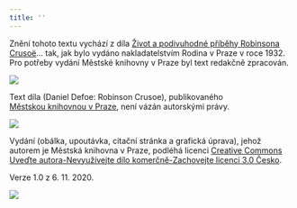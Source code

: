 ```yaml
---
title: ''
---
```


Znění tohoto textu vychází z díla [Život a podivuhodné příběhy Robinsona Crusoë](https://search.mlp.cz/cz/titul/zivot-a-podivuhodne-pribehy-robinsona-crusoe-namornika-z-yorku-jenz-zil-dvacet-osm-let-samoten-na-neobydlenem-ostrove/3805589/#/)… tak, jak bylo vydáno nakladatelstvím Rodina v Praze v roce 1932. Pro potřeby vydání Městské knihovny v Praze byl text redakčně zpracován.

![](../Images/image003.jpg)

Text díla (Daniel Defoe: Robinson Crusoe), publikovaného [Městskou knihovnou v Praze](https://www.mlp.cz/cz/), není vázán autorskými právy.

![](../Images/image001.jpg)

Vydání (obálka, upoutávka, citační stránka a grafická úprava), jehož autorem je Městská knihovna v Praze, podléhá licenci [Creative Commons Uveďte autora-Nevyužívejte dílo komerčně-Zachovejte licenci 3.0 Česko](https://creativecommons.org/licenses/by-nc-sa/3.0/cz/).

Verze 1.0 z 6. 11. 2020.

  

![](../Images/image004.jpg)
